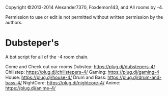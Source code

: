 Copyright ©2013-2014 Alexander7370, Foxdemon143, and All rooms by -4.

Permission to use or edit is not permitted without written permission by the authors.

Dubsteper's
==========
A bot script for all of the -4 room chain.

Come and Check out our rooms
Dubstep: https://plug.dj/dubstepers-4/ 
Chillstep: https://plug.dj/chillstepers-4/
Gaming: https://plug.dj/gaming-4
House: https://plug.dj/house-4/
Drum and Bass: https://plug.dj/drum-and-bass-4/
NightCore: https://plug.dj/nightcore-4/ 
Anime: https://plug.dj/anime-4/
